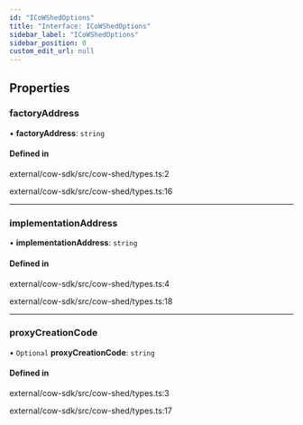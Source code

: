 ```yaml
---
id: "ICoWShedOptions"
title: "Interface: ICoWShedOptions"
sidebar_label: "ICoWShedOptions"
sidebar_position: 0
custom_edit_url: null
---
```


## Properties

### factoryAddress

• **factoryAddress**: `string`

#### Defined in

external/cow-sdk/src/cow-shed/types.ts:2

external/cow-sdk/src/cow-shed/types.ts:16

___

### implementationAddress

• **implementationAddress**: `string`

#### Defined in

external/cow-sdk/src/cow-shed/types.ts:4

external/cow-sdk/src/cow-shed/types.ts:18

___

### proxyCreationCode

• `Optional` **proxyCreationCode**: `string`

#### Defined in

external/cow-sdk/src/cow-shed/types.ts:3

external/cow-sdk/src/cow-shed/types.ts:17
